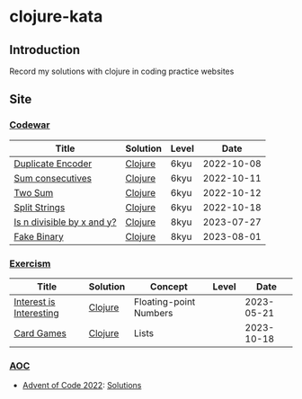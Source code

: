# clojure-kata
## Introduction
Record my solutions with clojure in coding practice websites
## Site
### [Codewar](https://www.codewars.com/dashboard)
|Title|Solution|Level|Date|
|-----|--------|-----|----|
|[Duplicate Encoder](https://www.codewars.com/kata/54b42f9314d9229fd6000d9c/clojure)|[Clojure](https://github.com/wu790616/clojure-kata/blob/master/codewar/src/duplicate_encoder.clj)|6kyu|2022-10-08|
|[Sum consecutives](https://www.codewars.com/kata/55eeddff3f64c954c2000059/clojure)|[Clojure](https://github.com/wu790616/clojure-kata/blob/master/codewar/src/sum_consecutives.clj)|6kyu|2022-10-11|
|[Two Sum](https://www.codewars.com/kata/52c31f8e6605bcc646000082/clojure)|[Clojure](https://github.com/wu790616/clojure-kata/blob/master/codewar/src/two_sum.clj)|6kyu|2022-10-12|
|[Split Strings](https://www.codewars.com/kata/515de9ae9dcfc28eb6000001/clojure)|[Clojure](https://github.com/wu790616/clojure-kata/blob/master/codewar/src/split_strings.clj)|6kyu|2022-10-18|
|[Is n divisible by x and y?](https://www.codewars.com/kata/5545f109004975ea66000086/clojure)|[Clojure](https://github.com/wu790616/clojure-kata/blob/master/codewar/src/is_n_divisible_by_x_and_y.clj)|8kyu|2023-07-27|
|[Fake Binary](https://www.codewars.com/kata/57eae65a4321032ce000002d/clojure)|[Clojure](https://github.com/wu790616/clojure-kata/blob/master/codewar/src/fake_binary.clj)|8kyu|2023-08-01|
### [Exercism](https://exercism.org/dashboard)
|Title|Solution|Concept|Level|Date|
|-----|--------|-------|-----|----|
|[Interest is Interesting](https://exercism.org/tracks/clojure/exercises/interest-is-interesting)|[Clojure](https://github.com/wu790616/clojure-kata/blob/master/exercism/src/interest_is_interesting.clj)|Floating-point Numbers||2023-05-21|
|[Card Games](https://exercism.org/tracks/clojure/exercises/card-games)|[Clojure](https://github.com/wu790616/clojure-kata/blob/master/exercism/src/card_games.clj)|Lists||2023-10-18|
### [AOC](https://adventofcode.com/)
- [Advent of Code 2022](https://adventofcode.com/2022): [Solutions](https://github.com/wu790616/clojure-kata/tree/master/aoc2022)
